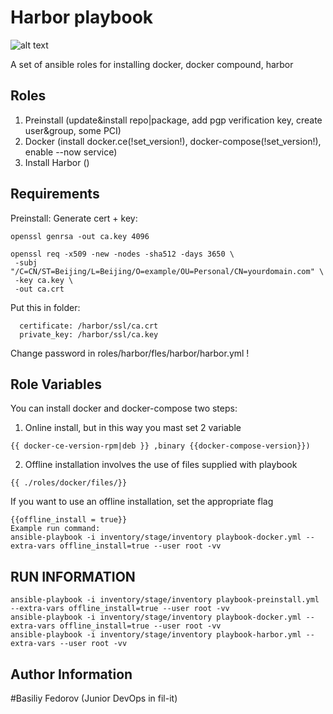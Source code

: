 Harbor playbook
=========
![alt text](https://liaastuti.com/images/docker/18.png)


А set of ansible roles for installing docker, docker compound, harbor

Roles 
--------------
1) Preinstall (update&install  repo|package, add pgp verification key, create user&group, some PCI)
2) Docker (install docker.ce(!set_version!), docker-compose(!set_version!), enable --now service)
3) Install Harbor ()


Requirements
------------
Preinstall:
Generate cert + key: 
```
openssl genrsa -out ca.key 4096

openssl req -x509 -new -nodes -sha512 -days 3650 \
 -subj "/C=CN/ST=Beijing/L=Beijing/O=example/OU=Personal/CN=yourdomain.com" \
 -key ca.key \
 -out ca.crt
```
Put this in folder:
```
  certificate: /harbor/ssl/ca.crt
  private_key: /harbor/ssl/ca.key
```

Change password in roles/harbor/fles/harbor/harbor.yml !


Role Variables
--------------
You can install docker and docker-compose two steps:
1) Online install, but in this way you mast set 2 variable 
```
{{ docker-ce-version-rpm|deb }} ,binary {{docker-compose-version}})
```
2) Offline installation involves the use of files supplied with playbook 
```
{{ ./roles/docker/files/}}
```


If you want to use an offline installation, set the appropriate flag
```
{{offline_install = true}}
Example run command:
ansible-playbook -i inventory/stage/inventory playbook-docker.yml --extra-vars offline_install=true --user root -vv
```
RUN INFORMATION
------------------
```
ansible-playbook -i inventory/stage/inventory playbook-preinstall.yml --extra-vars offline_install=true --user root -vv
ansible-playbook -i inventory/stage/inventory playbook-docker.yml --extra-vars offline_install=true --user root -vv
ansible-playbook -i inventory/stage/inventory playbook-harbor.yml --extra-vars --user root -vv
```
Author Information
------------------
#Basiliy Fedorov (Junior DevOps in fil-it)
